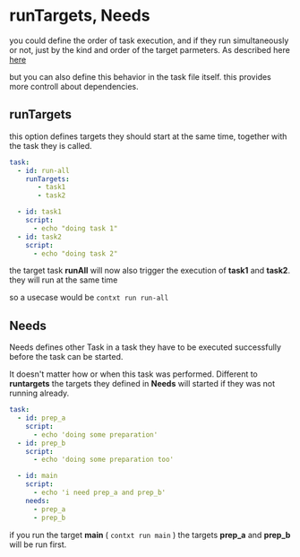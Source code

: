# runTargets, Needs

you could define the order of task execution, and if they run simultaneously or not, just by the kind and order of the target parmeters. As described here [here](https://github.com/swaros/contxt/blob/wip/shared/docs/documentation/taskdetailed.md#simultaneously-execution)

but you can also define this behavior in the task file itself.
this provides more controll about dependencies.

## runTargets

this option defines targets they should start at the same time, together with the task they is called.

````yaml
task:
  - id: run-all
    runTargets:
       - task1
       - task2

  - id: task1
    script:
      - echo "doing task 1"
  - id: task2
    script:
      - echo "doing task 2"

````
the target task **runAll** will now also trigger the execution of 
**task1** and **task2**. they will run at the same time

so a usecase would be `contxt run run-all`

## Needs

Needs defines other Task in a task they have to be executed successfully before the task can be started.

It doesn't matter how or when this task was performed.
Different to **runtargets** the targets they defined in
**Needs** will started if they was not running already. 

````yaml
task:
  - id: prep_a
    script:
      - echo 'doing some preparation'
  - id: prep_b
    script:
      - echo 'doing some preparation too'

  - id: main
    script:
      - echo 'i need prep_a and prep_b'
    needs:
      - prep_a
      - prep_b
````

if you run the target **main** ( `contxt run main` ) the targets **prep_a** and 
**prep_b** will be run first.
